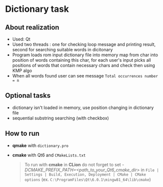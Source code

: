 # Dictionary task

## About realization
* Used: Qt
* Used two threads : one for checking loop message and printing result, second for searching suitable words in dicitonary
* Program loads rom input dictionary file into memory map from char into position of words containing this char, for each user's input picks all positions of words that contain necessary chars and check then using KMP algo
* When all words found user can see message ```Total occurrences number = n```


## Optional tasks
* dictionary isn't loaded in memory, use position changing in dictionary file
* sequential substring searching (with checkbox)

## How to run
* __qmake__ with `dictionary.pro`
  

* __cmake__ with Qt6 and `CMakeLists.txt`
    > To run with __cmake__ in __CLion__ do not forget to set _-DCMAKE_PREFIX_PATH=<path_to_your_Qt6_cmake_dir>_ in ```File | Settings | Build, Execution, Deployment | CMake | CMake options``` (ex. ```C:\ProgramFiles\Qt\6.0.1\mingw81_64\lib\cmake```)
